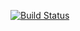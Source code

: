 [![Build Status](https://apibeta.shippable.com/projects/5370591dabcd6c1d0079a9d8/badge/PendingPR)](https://beta.shippable.com/projects/5370591dabcd6c1d0079a9d8)
